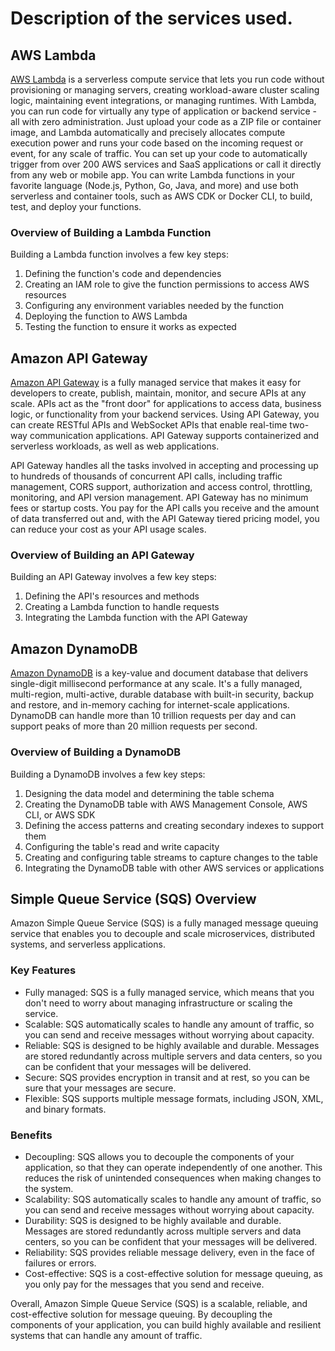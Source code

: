 # Description of the services used.

## AWS Lambda
[AWS Lambda](https://aws.amazon.com/lambda/)  is a serverless compute service that lets you run code without provisioning or managing servers, creating workload-aware cluster scaling logic, maintaining event integrations, or managing runtimes. With Lambda, you can run code for virtually any type of application or backend service - all with zero administration. Just upload your code as a ZIP file or container image, and Lambda automatically and precisely allocates compute execution power and runs your code based on the incoming request or event, for any scale of traffic. You can set up your code to automatically trigger from over 200 AWS services and SaaS applications or call it directly from any web or mobile app. You can write Lambda functions in your favorite language (Node.js, Python, Go, Java, and more) and use both serverless and container tools, such as AWS CDK or Docker CLI, to build, test, and deploy your functions.

### Overview of Building a Lambda Function

Building a Lambda function involves a few key steps:

1. Defining the function's code and dependencies
2. Creating an IAM role to give the function permissions to access AWS resources
3. Configuring any environment variables needed by the function
4. Deploying the function to AWS Lambda
5. Testing the function to ensure it works as expected

## Amazon API Gateway
[Amazon API Gateway](https://aws.amazon.com/api-gateway/)  is a fully managed service that makes it easy for developers to create, publish, maintain, monitor, and secure APIs at any scale. APIs act as the "front door" for applications to access data, business logic, or functionality from your backend services. Using API Gateway, you can create RESTful APIs and WebSocket APIs that enable real-time two-way communication applications. API Gateway supports containerized and serverless workloads, as well as web applications.

API Gateway handles all the tasks involved in accepting and processing up to hundreds of thousands of concurrent API calls, including traffic management, CORS support, authorization and access control, throttling, monitoring, and API version management. API Gateway has no minimum fees or startup costs. You pay for the API calls you receive and the amount of data transferred out and, with the API Gateway tiered pricing model, you can reduce your cost as your API usage scales.

### Overview of Building an API Gateway

Building an API Gateway involves a few key steps:

1. Defining the API's resources and methods
2. Creating a Lambda function to handle requests
3. Integrating the Lambda function with the API Gateway

## Amazon DynamoDB
[Amazon DynamoDB](https://aws.amazon.com/dynamodb/)  is a key-value and document database that delivers single-digit millisecond performance at any scale. It's a fully managed, multi-region, multi-active, durable database with built-in security, backup and restore, and in-memory caching for internet-scale applications. DynamoDB can handle more than 10 trillion requests per day and can support peaks of more than 20 million requests per second.

### Overview of Building a DynamoDB

Building a DynamoDB involves a few key steps:

1. Designing the data model and determining the table schema
2. Creating the DynamoDB table with AWS Management Console, AWS CLI, or AWS SDK
3. Defining the access patterns and creating secondary indexes to support them
4. Configuring the table's read and write capacity
5. Creating and configuring table streams to capture changes to the table
6. Integrating the DynamoDB table with other AWS services or applications

## Simple Queue Service (SQS) Overview

Amazon Simple Queue Service (SQS) is a fully managed message queuing service that enables you to decouple and scale microservices, distributed systems, and serverless applications.

### Key Features

- Fully managed: SQS is a fully managed service, which means that you don't need to worry about managing infrastructure or scaling the service.
- Scalable: SQS automatically scales to handle any amount of traffic, so you can send and receive messages without worrying about capacity.
- Reliable: SQS is designed to be highly available and durable. Messages are stored redundantly across multiple servers and data centers, so you can be confident that your messages will be delivered.
- Secure: SQS provides encryption in transit and at rest, so you can be sure that your messages are secure.
- Flexible: SQS supports multiple message formats, including JSON, XML, and binary formats.

### Benefits

- Decoupling: SQS allows you to decouple the components of your application, so that they can operate independently of one another. This reduces the risk of unintended consequences when making changes to the system.
- Scalability: SQS automatically scales to handle any amount of traffic, so you can send and receive messages without worrying about capacity.
- Durability: SQS is designed to be highly available and durable. Messages are stored redundantly across multiple servers and data centers, so you can be confident that your messages will be delivered.
- Reliability: SQS provides reliable message delivery, even in the face of failures or errors.
- Cost-effective: SQS is a cost-effective solution for message queuing, as you only pay for the messages that you send and receive.

Overall, Amazon Simple Queue Service (SQS) is a scalable, reliable, and cost-effective solution for message queuing. By decoupling the components of your application, you can build highly available and resilient systems that can handle any amount of traffic.